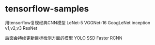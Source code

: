 # tensorflow-samples
用tensorflow复现经典CNN模型 LeNet-5  VGGNet-16  GoogLeNet inception v1,v2,v3  ResNet

后面会持续更新目标检测方面的模型 YOLO SSD Faster RCNN 
